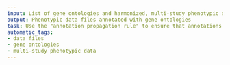 ```yaml
---
input: List of gene ontologies and harmonized, multi-study phenotypic data set
output: Phenotypic data files annotated with gene ontologies
task: Use the "annotation propagation rule" to ensure that annotations to ontology terms are "inherited" up
automatic_tags:
- data files
- gene ontologies
- multi-study phenotypic data
---
```

